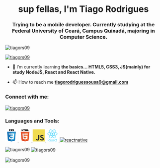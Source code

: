 <h1 align="center">sup fellas, I'm Tiago Rodrigues</h1>
<h3 align="center">Trying to be a mobile developer. Currently studying at the Federal University of Ceará, Campus Quixadá, majoring in Computer Science.</h3>

<p align="left"> <img src="https://komarev.com/ghpvc/?username=tiagors09&label=Profile%20views&color=0e75b6&style=flat" alt="tiagors09" /> </p>

<p align="left"> <a href="https://github.com/ryo-ma/github-profile-trophy"><img src="https://github-profile-trophy.vercel.app/?username=tiagors09" alt="tiagors09" /></a> </p>

- 🌱 I’m currently learning **the basics... HTML5, CSS3, JS(mainly) for study NodeJS, React and React Native.**

- 📫 How to reach me **tiagorodriguessousa9@gmail.com**

<h3 align="left">Connect with me:</h3>
<p align="left">
<a href="https://linkedin.com/in/tiagors09" target="blank"><img align="center" src="https://raw.githubusercontent.com/rahuldkjain/github-profile-readme-generator/master/src/images/icons/Social/linked-in-alt.svg" alt="tiagors09" height="30" width="40" /></a>
</p>

<h3 align="left">Languages and Tools:</h3>
<p align="left"> <a href="https://www.w3schools.com/css/" target="_blank" rel="noreferrer"> <img src="https://raw.githubusercontent.com/devicons/devicon/master/icons/css3/css3-original-wordmark.svg" alt="css3" width="40" height="40"/> </a> <a href="https://www.w3.org/html/" target="_blank" rel="noreferrer"> <img src="https://raw.githubusercontent.com/devicons/devicon/master/icons/html5/html5-original-wordmark.svg" alt="html5" width="40" height="40"/> </a> <a href="https://developer.mozilla.org/en-US/docs/Web/JavaScript" target="_blank" rel="noreferrer"> <img src="https://raw.githubusercontent.com/devicons/devicon/master/icons/javascript/javascript-original.svg" alt="javascript" width="40" height="40"/> </a> <a href="https://reactjs.org/" target="_blank" rel="noreferrer"> <img src="https://raw.githubusercontent.com/devicons/devicon/master/icons/react/react-original-wordmark.svg" alt="react" width="40" height="40"/> </a> <a href="https://reactnative.dev/" target="_blank" rel="noreferrer"> <img src="https://reactnative.dev/img/header_logo.svg" alt="reactnative" width="40" height="40"/> </a> </p>

<p><img align="left" src="https://github-readme-stats.vercel.app/api/top-langs?username=tiagors09&show_icons=true&locale=en&layout=compact" alt="tiagors09" /></p>

<p>&nbsp;<img align="center" src="https://github-readme-stats.vercel.app/api?username=tiagors09&show_icons=true&locale=en" alt="tiagors09" /></p>

<p><img align="center" src="https://github-readme-streak-stats.herokuapp.com/?user=tiagors09&" alt="tiagors09" /></p>

